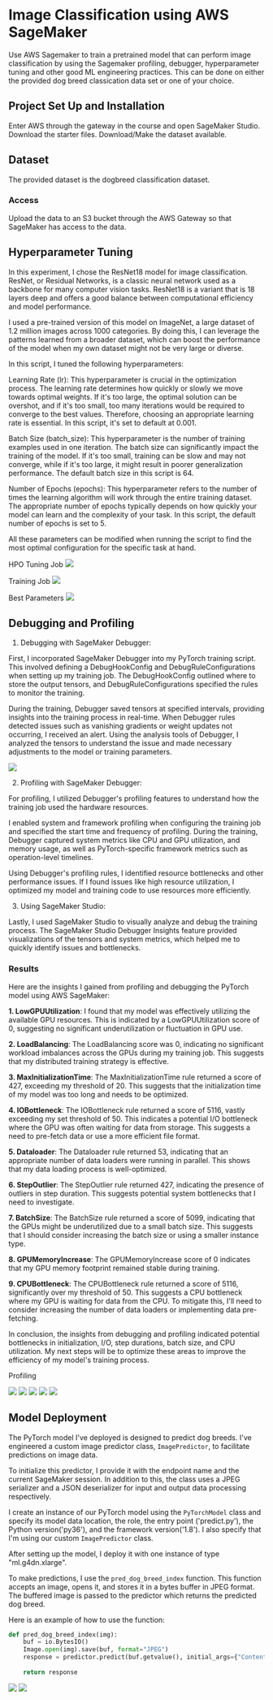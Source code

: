 # Image Classification using AWS SageMaker

Use AWS Sagemaker to train a pretrained model that can perform image classification by using the Sagemaker profiling, debugger, hyperparameter tuning and other good ML engineering practices. This can be done on either the provided dog breed classication data set or one of your choice.

## Project Set Up and Installation
Enter AWS through the gateway in the course and open SageMaker Studio. 
Download the starter files.
Download/Make the dataset available. 

## Dataset
The provided dataset is the dogbreed classification dataset.


### Access
Upload the data to an S3 bucket through the AWS Gateway so that SageMaker has access to the data. 

## Hyperparameter Tuning
In this experiment, I chose the ResNet18 model for image classification. ResNet, or Residual Networks, is a classic neural network used as a backbone for many computer vision tasks. ResNet18 is a variant that is 18 layers deep and offers a good balance between computational efficiency and model performance.

I used a pre-trained version of this model on ImageNet, a large dataset of 1.2 million images across 1000 categories. By doing this, I can leverage the patterns learned from a broader dataset, which can boost the performance of the model when my own dataset might not be very large or diverse.

In this script, I tuned the following hyperparameters:

Learning Rate (lr): This hyperparameter is crucial in the optimization process. The learning rate determines how quickly or slowly we move towards optimal weights. If it's too large, the optimal solution can be overshot, and if it's too small, too many iterations would be required to converge to the best values. Therefore, choosing an appropriate learning rate is essential. In this script, it's set to default at 0.001.

Batch Size (batch_size): This hyperparameter is the number of training examples used in one iteration. The batch size can significantly impact the training of the model. If it's too small, training can be slow and may not converge, while if it's too large, it might result in poorer generalization performance. The default batch size in this script is 64.

Number of Epochs (epochs): This hyperparameter refers to the number of times the learning algorithm will work through the entire training dataset. The appropriate number of epochs typically depends on how quickly your model can learn and the complexity of your task. In this script, the default number of epochs is set to 5.

All these parameters can be modified when running the script to find the most optimal configuration for the specific task at hand.

HPO Tuning Job
![](./Images/hpo.png)

Training Job 
![](./Images/training.png)

Best Parameters
![](./Images/best_sum.png)

## Debugging and Profiling
1. Debugging with SageMaker Debugger:

First, I incorporated SageMaker Debugger into my PyTorch training script. This involved defining a DebugHookConfig and DebugRuleConfigurations when setting up my training job. The DebugHookConfig outlined where to store the output tensors, and DebugRuleConfigurations specified the rules to monitor the training.

During the training, Debugger saved tensors at specified intervals, providing insights into the training process in real-time. When Debugger rules detected issues such as vanishing gradients or weight updates not occurring, I received an alert. Using the analysis tools of Debugger, I analyzed the tensors to understand the issue and made necessary adjustments to the model or training parameters.

![](./Images/loss.png)

2. Profiling with SageMaker Debugger:

For profiling, I utilized Debugger's profiling features to understand how the training job used the hardware resources.

I enabled system and framework profiling when configuring the training job and specified the start time and frequency of profiling. During the training, Debugger captured system metrics like CPU and GPU utilization, and memory usage, as well as PyTorch-specific framework metrics such as operation-level timelines.

Using Debugger's profiling rules, I identified resource bottlenecks and other performance issues. If I found issues like high resource utilization, I optimized my model and training code to use resources more efficiently.




3. Using SageMaker Studio:

Lastly, I used SageMaker Studio to visually analyze and debug the training process. The SageMaker Studio Debugger Insights feature provided visualizations of the tensors and system metrics, which helped me to quickly identify issues and bottlenecks.

### Results
Here are the insights I gained from profiling and debugging the PyTorch model using AWS SageMaker:


**1. LowGPUUtilization**: I found that my model was effectively utilizing the available GPU resources. This is indicated by a LowGPUUtilization score of 0, suggesting no significant underutilization or fluctuation in GPU use.

**2. LoadBalancing**: The LoadBalancing score was 0, indicating no significant workload imbalances across the GPUs during my training job. This suggests that my distributed training strategy is effective.

**3. MaxInitializationTime**: The MaxInitializationTime rule returned a score of 427, exceeding my threshold of 20. This suggests that the initialization time of my model was too long and needs to be optimized.

**4. IOBottleneck**: The IOBottleneck rule returned a score of 5116, vastly exceeding my set threshold of 50. This indicates a potential I/O bottleneck where the GPU was often waiting for data from storage. This suggests a need to pre-fetch data or use a more efficient file format.

**5. Dataloader**: The Dataloader rule returned 53, indicating that an appropriate number of data loaders were running in parallel. This shows that my data loading process is well-optimized.

**6. StepOutlier**: The StepOutlier rule returned 427, indicating the presence of outliers in step duration. This suggests potential system bottlenecks that I need to investigate.

**7. BatchSize**: The BatchSize rule returned a score of 5099, indicating that the GPUs might be underutilized due to a small batch size. This suggests that I should consider increasing the batch size or using a smaller instance type.

**8. GPUMemoryIncrease**: The GPUMemoryIncrease score of 0 indicates that my GPU memory footprint remained stable during training.

**9. CPUBottleneck**: The CPUBottleneck rule returned a score of 5116, significantly over my threshold of 50. This suggests a CPU bottleneck where my GPU is waiting for data from the CPU. To mitigate this, I'll need to consider increasing the number of data loaders or implementing data pre-fetching.

In conclusion, the insights from debugging and profiling indicated potential bottlenecks in initialization, I/O, step durations, batch size, and CPU utilization. My next steps will be to optimize these areas to improve the efficiency of my model's training process.

Profiling

![](./Images/de1.png)
![](./Images/de2.png)
![](./Images/de3.png)
![](./Images/de4.png)
![](./Images/de5.png)

## Model Deployment
The PyTorch model I've deployed is designed to predict dog breeds. I've engineered a custom image predictor class, `ImagePredictor`, to facilitate predictions on image data.

To initialize this predictor, I provide it with the endpoint name and the current SageMaker session. In addition to this, the class uses a JPEG serializer and a JSON deserializer for input and output data processing respectively.

I create an instance of our PyTorch model using the `PyTorchModel` class and specify its model data location, the role, the entry point ('predict.py'), the Python version('py36'), and the framework version('1.8'). I also specify that I'm using our custom `ImagePredictor` class. 

After setting up the model, I deploy it with one instance of type "ml.g4dn.xlarge". 

To make predictions, I use the `pred_dog_breed_index` function. This function accepts an image, opens it, and stores it in a bytes buffer in JPEG format. The buffered image is passed to the predictor which returns the predicted dog breed.

Here is an example of how to use the function:

```python
def pred_dog_breed_index(img):    
    buf = io.BytesIO()
    Image.open(img).save(buf, format="JPEG")
    response = predictor.predict(buf.getvalue(), initial_args={"ContentType": "image/jpeg"})
    
    return response
```
![](./Images/end1.png)
![](./Images/end2.png)
